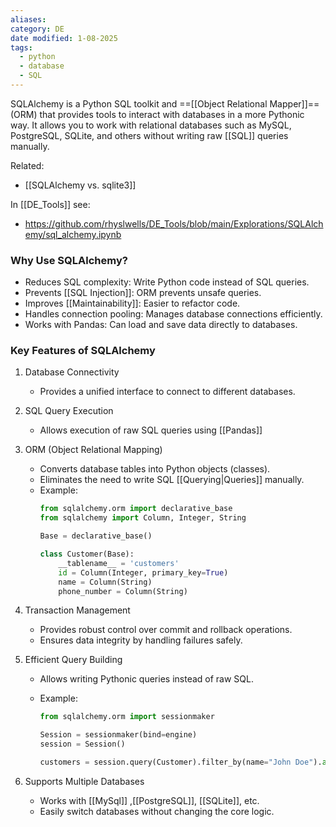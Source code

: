 ```yaml
---
aliases: 
category: DE
date modified: 1-08-2025
tags:
  - python
  - database
  - SQL
---
```

SQLAlchemy is a Python SQL toolkit and ==[[Object Relational Mapper]]== (ORM) that provides tools to interact with databases in a more Pythonic way. It allows you to work with relational databases such as MySQL, PostgreSQL, SQLite, and others without writing raw [[SQL]] queries manually.

Related:
- [[SQLAlchemy vs. sqlite3]]

In [[DE_Tools]] see:
- https://github.com/rhyslwells/DE_Tools/blob/main/Explorations/SQLAlchemy/sql_alchemy.ipynb

### Why Use SQLAlchemy?

- Reduces SQL complexity: Write Python code instead of SQL queries.
- Prevents [[SQL Injection]]: ORM prevents unsafe queries.
- Improves [[Maintainability]]: Easier to refactor code.
- Handles connection pooling: Manages database connections efficiently.
- Works with Pandas: Can load and save data directly to databases.
### Key Features of SQLAlchemy

1. Database Connectivity
    - Provides a unified interface to connect to different databases.
      
2. SQL Query Execution
    - Allows execution of raw SQL queries using [[Pandas]]
      
3. ORM (Object Relational Mapping)
    - Converts database tables into Python objects (classes).
    - Eliminates the need to write SQL [[Querying|Queries]] manually.
    - Example:
        ```python
        from sqlalchemy.orm import declarative_base
        from sqlalchemy import Column, Integer, String
        
        Base = declarative_base()
        
        class Customer(Base):
            __tablename__ = 'customers'
            id = Column(Integer, primary_key=True)
            name = Column(String)
            phone_number = Column(String)
        ```
4. Transaction Management
    - Provides robust control over commit and rollback operations.
    - Ensures data integrity by handling failures safely.
      
5. Efficient Query Building
    - Allows writing Pythonic queries instead of raw SQL.
    - Example:
        
        ```python
        from sqlalchemy.orm import sessionmaker
        
        Session = sessionmaker(bind=engine)
        session = Session()
        
        customers = session.query(Customer).filter_by(name="John Doe").all()
        ```
        
6. Supports Multiple Databases
    - Works with [[MySql]] ,[[PostgreSQL]], [[SQLite]], etc.
    - Easily switch databases without changing the core logic.
